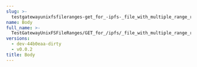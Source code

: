 ```yaml
---
slug: >-
  testgatewayunixfsfileranges-get_for_-ipfs-_file_with_multiple_range_request_includes_correct_bytes#01-body
name: Body
full_name: >-
  TestGatewayUnixFSFileRanges/GET_for_/ipfs/_file_with_multiple_range_request_includes_correct_bytes#01/Body
versions:
  - dev-44b0eaa-dirty
  - v0.0.2
title: Body
---
```


